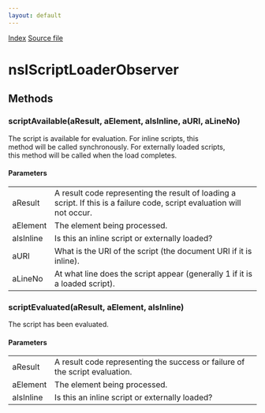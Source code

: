 ```yaml
---
layout: default
---
```

<div id='links'><a href="../index.html">Index</a>
<a href="http://dxr.mozilla.org/mozilla-central/source/dom/base/nsIScriptLoaderObserver.idl">Source file</a>
</div>

# nsIScriptLoaderObserver #

## Methods ##

### scriptAvailable(aResult, aElement, aIsInline, aURI, aLineNo) ###
  
The script is available for evaluation. For inline scripts, this  
method will be called synchronously. For externally loaded scripts,  
this method will be called when the load completes.  
  
  

#### Parameters ####

<table>

<tr>
<td>aResult</td>
<td>A result code representing the result of loading  
       a script. If this is a failure code, script evaluation  
       will not occur.  
</td>
</tr>

<tr>
<td>aElement</td>
<td>The element being processed.  
</td>
</tr>

<tr>
<td>aIsInline</td>
<td>Is this an inline script or externally loaded?  
</td>
</tr>

<tr>
<td>aURI</td>
<td>What is the URI of the script (the document URI if  
       it is inline).  
</td>
</tr>

<tr>
<td>aLineNo</td>
<td>At what line does the script appear (generally 1  
       if it is a loaded script).  
</td>
</tr>

</table>

### scriptEvaluated(aResult, aElement, aIsInline) ###
  
The script has been evaluated.  
  
  

#### Parameters ####

<table>

<tr>
<td>aResult</td>
<td>A result code representing the success or failure of  
       the script evaluation.  
</td>
</tr>

<tr>
<td>aElement</td>
<td>The element being processed.  
</td>
</tr>

<tr>
<td>aIsInline</td>
<td>Is this an inline script or externally loaded?  
</td>
</tr>

</table>
